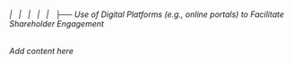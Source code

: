 ###### |   |   |   |   |   ├── Use of Digital Platforms (e.g., online portals) to Facilitate Shareholder Engagement

*Add content here*